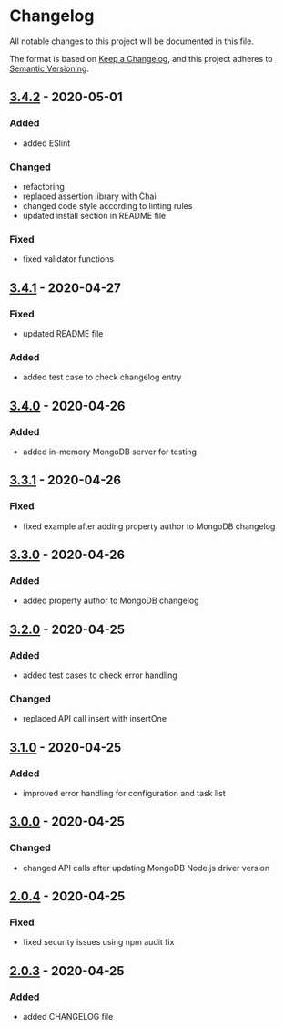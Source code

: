 # Changelog
All notable changes to this project will be documented in this file.

The format is based on [Keep a Changelog](https://keepachangelog.com/en/1.0.0/),
and this project adheres to [Semantic Versioning](https://semver.org/spec/v2.0.0.html).

## [3.4.2] - 2020-05-01
### Added
- added ESlint
### Changed
- refactoring
- replaced assertion library with Chai
- changed code style according to linting rules
- updated install section in README file
### Fixed
- fixed validator functions

## [3.4.1] - 2020-04-27
### Fixed
- updated README file
### Added
- added test case to check changelog entry

## [3.4.0] - 2020-04-26
### Added
- added in-memory MongoDB server for testing

## [3.3.1] - 2020-04-26
### Fixed
- fixed example after adding property author to MongoDB changelog

## [3.3.0] - 2020-04-26
### Added
- added property author to MongoDB changelog

## [3.2.0] - 2020-04-25
### Added
- added test cases to check error handling
### Changed
- replaced API call insert with insertOne

## [3.1.0] - 2020-04-25
### Added
- improved error handling for configuration and task list

## [3.0.0] - 2020-04-25
### Changed
- changed API calls after updating MongoDB Node.js driver version

## [2.0.4] - 2020-04-25
### Fixed
- fixed security issues using npm audit fix

## [2.0.3] - 2020-04-25
### Added
- added CHANGELOG file

[Unreleased]: https://github.com/hendrik-scholz/node-mongodb-changelog/compare/3.4.2...HEAD
[3.4.2]: https://github.com/hendrik-scholz/node-mongodb-changelog/compare/3.4.1...3.4.2
[3.4.1]: https://github.com/hendrik-scholz/node-mongodb-changelog/compare/3.4.0...3.4.1
[3.4.0]: https://github.com/hendrik-scholz/node-mongodb-changelog/compare/3.3.1...3.4.0
[3.3.1]: https://github.com/hendrik-scholz/node-mongodb-changelog/compare/3.3.0...3.3.1
[3.3.0]: https://github.com/hendrik-scholz/node-mongodb-changelog/compare/3.2.0...3.3.0
[3.2.0]: https://github.com/hendrik-scholz/node-mongodb-changelog/compare/3.1.0...3.2.0
[3.1.0]: https://github.com/hendrik-scholz/node-mongodb-changelog/compare/3.0.0...3.1.0
[3.0.0]: https://github.com/hendrik-scholz/node-mongodb-changelog/compare/2.0.4...3.0.0
[2.0.4]: https://github.com/hendrik-scholz/node-mongodb-changelog/compare/2.0.3...2.0.4
[2.0.3]: https://github.com/hendrik-scholz/node-mongodb-changelog/compare/2.0.2...2.0.3
[2.0.2]: https://github.com/hendrik-scholz/node-mongodb-changelog/releases/tag/2.0.2
